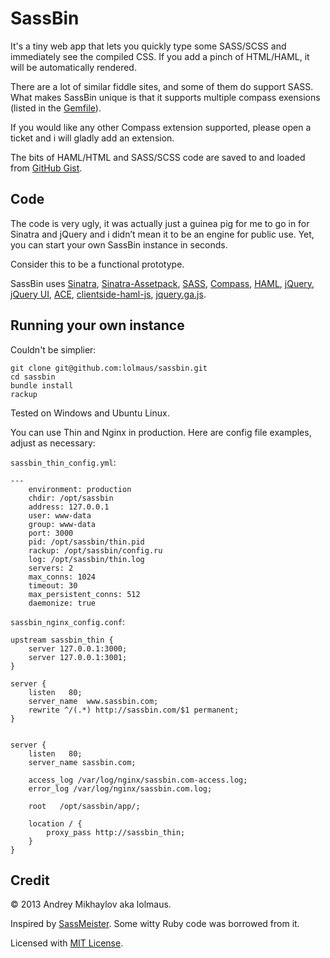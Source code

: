 SassBin
=======

It's a tiny web app that lets you quickly type some SASS/SCSS and immediately see the compiled CSS. If you add a pinch of HTML/HAML, it will be automatically rendered.

There are a lot of similar fiddle sites, and some of them do support SASS. What makes SassBin unique is that it supports multiple compass exensions (listed in the [Gemfile](https://github.com/lolmaus/sassbin/blob/0.2.x/Gemfile)).

If you would like any other Compass extension supported, please open a ticket and i will gladly add an extension.

The bits of HAML/HTML and SASS/SCSS code are saved to and loaded from [GitHub Gist](https://gist.github.com/).



Code
----

The code is very ugly, it was actually just a guinea pig for me to go in for Sinatra and jQuery and i didn’t mean it to be an engine for public use. Yet, you can start your own SassBin instance in seconds.

Consider this to be a functional prototype.

SassBin uses [Sinatra](http://www.sinatrarb.com/), [Sinatra-Assetpack](http://ricostacruz.com/sinatra-assetpack/), [SASS](http://sass-lang.com/), [Compass](http://compass-style.org/), [HAML](http://haml.info/), [jQuery](http://jquery.com/), [jQuery UI](http://jqueryui.com/), [ACE](http://ace.ajax.org), [clientside-haml-js](https://github.com/uglyog/clientside-haml-js), [jquery.ga.js](https://github.com/yckart/jquery.ga.js).


Running your own instance
-------------------------

Couldn't be simplier:

    git clone git@github.com:lolmaus/sassbin.git
    cd sassbin
    bundle install
    rackup

Tested on Windows and Ubuntu Linux.
    
You can use Thin and Nginx in production. Here are config file examples, adjust as necessary:

`sassbin_thin_config.yml`:

    ---
        environment: production
        chdir: /opt/sassbin
        address: 127.0.0.1
        user: www-data
        group: www-data
        port: 3000
        pid: /opt/sassbin/thin.pid
        rackup: /opt/sassbin/config.ru
        log: /opt/sassbin/thin.log
        servers: 2
        max_conns: 1024
        timeout: 30
        max_persistent_conns: 512
        daemonize: true


`sassbin_nginx_config.conf`:

    upstream sassbin_thin {
        server 127.0.0.1:3000;
        server 127.0.0.1:3001;
    }
    
    server {
        listen   80;
        server_name  www.sassbin.com;
        rewrite ^/(.*) http://sassbin.com/$1 permanent;
    }
    
    
    server {
        listen   80;
        server_name sassbin.com;
    
        access_log /var/log/nginx/sassbin.com-access.log;
        error_log /var/log/nginx/sassbin.com.log;
    
        root   /opt/sassbin/app/;
    
        location / {
            proxy_pass http://sassbin_thin;
        }
    }


Credit
------

© 2013 Andrey Mikhaylov aka lolmaus.

Inspired by [SassMeister](http://sassmeister.com). Some witty Ruby code was borrowed from it.

Licensed with [MIT License](http://opensource.org/licenses/MIT).
